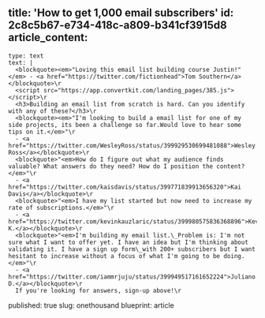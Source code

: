title: 'How to get 1,000 email subscribers'
id: 2c8c5b67-e734-418c-a809-b341cf3915d8
article_content:
  -
    type: text
    text: |
      <blockquote><em>"Loving this email list building course Justin!"</em> - <a href="https://twitter.com/fictionhead">Tom Southern</a></blockquote>\r
      <script src="https://app.convertkit.com/landing_pages/385.js"></script>\r
      <h3>Building an email list from scratch is hard. Can you identify with any of these?</h3>\r
      <blockquote><em>"I'm looking to build a email list for one of my side projects, its been a challenge so far.Would love to hear some tips on it.</em>"\r
      - <a href="https://twitter.com/WesleyRoss/status/399929530699481088">Wesley Ross</a></blockquote>\r
      <blockquote>"<em>How do I figure out what my audience finds valuable? What answers do they need? How do I position the content?</em>"\r
      - <a href="https://twitter.com/kaisdavis/status/399771839913656320">Kai Davis</a></blockquote>\r
      <blockquote>"<em>I have my list started but now need to increase my rate of subscriptions.</em>"\r
      - <a href="https://twitter.com/kevinkauzlaric/status/399980575836368896">Kevin K.</a></blockquote>\r
      <blockquote>"<em>I'm building my email list.\_Problem is: I'm not sure what I want to offer yet. I have an idea but I'm thinking about validating it. I have a sign up form\_with 200+ subscribers but I want hesitant to increase without a focus of what I'm going to be doing.</em>"\r
      - <a href="https://twitter.com/iammrjuju/status/399949517161652224">Juliano D.</a></blockquote>\r
      If you're looking for answers, sign-up above!\r
published: true
slug: onethousand
blueprint: article
